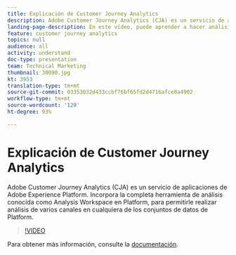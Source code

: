 ```yaml
---
title: Explicación de Customer Journey Analytics
description: Adobe Customer Journey Analytics (CJA) es un servicio de aplicaciones de Adobe Experience Platform. Incorpora la completa herramienta de análisis conocida como Analysis Workspace en Platform, para permitirle realizar análisis de varios canales en cualquiera de los conjuntos de datos de Platform.
landing-page-description: En este vídeo, puede aprender a hacer análisis de varios canales en cualquiera de los conjuntos de datos de la plataforma.
feature: customer journey analytics
topics: null
audience: all
activity: understand
doc-type: presentation
team: Technical Marketing
thumbnail: 30090.jpg
kt: 3953
translation-type: tm+mt
source-git-commit: 03353032d433ccbf76bf65fd2d4716afce8a4902
workflow-type: tm+mt
source-wordcount: '129'
ht-degree: 93%

---
```



# Explicación de Customer Journey Analytics

Adobe Customer Journey Analytics (CJA) es un servicio de aplicaciones de Adobe Experience Platform. Incorpora la completa herramienta de análisis conocida como Analysis Workspace en Platform, para permitirle realizar análisis de varios canales en cualquiera de los conjuntos de datos de Platform.

>[!VIDEO](https://video.tv.adobe.com/v/30090/?quality=12&enable10seconds=on&speedcontrol=on)

Para obtener más información, consulte la [documentación](https://docs.adobe.com/content/help/es-ES/analytics-platform/using/cja-landing.html).
